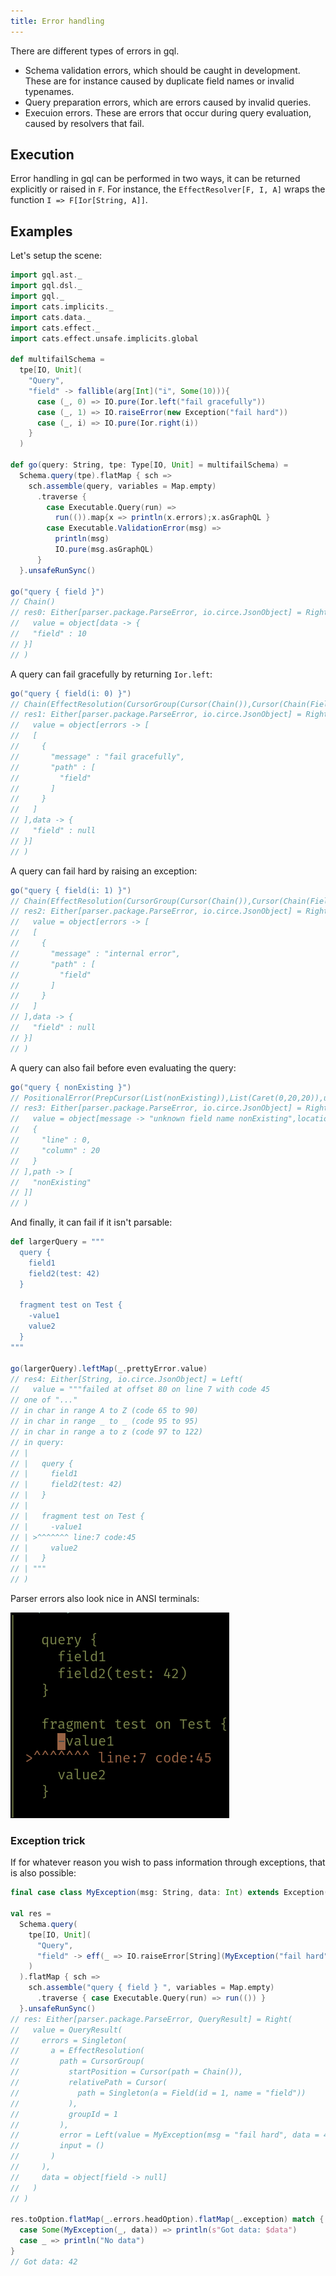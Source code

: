 ```yaml
---
title: Error handling
---
```

There are different types of errors in gql.

* Schema validation errors, which should be caught in development.
These are for instance caused by duplicate field names or invalid typenames.
* Query preparation errors, which are errors caused by invalid queries.
* Execuion errors. These are errors that occur during query evaluation, caused by resolvers that fail.

## Execution
Error handling in gql can be performed in two ways, it can be returned explicitly or raised in `F`.
For instance, the `EffectResolver[F, I, A]` wraps the function `I => F[Ior[String, A]]`.

## Examples
Let's setup the scene:
```scala
import gql.ast._
import gql.dsl._
import gql._
import cats.implicits._
import cats.data._
import cats.effect._
import cats.effect.unsafe.implicits.global
  
def multifailSchema = 
  tpe[IO, Unit](
    "Query", 
    "field" -> fallible(arg[Int]("i", Some(10))){ 
      case (_, 0) => IO.pure(Ior.left("fail gracefully"))
      case (_, 1) => IO.raiseError(new Exception("fail hard"))
      case (_, i) => IO.pure(Ior.right(i))
    }
  )

def go(query: String, tpe: Type[IO, Unit] = multifailSchema) = 
  Schema.query(tpe).flatMap { sch =>
    sch.assemble(query, variables = Map.empty)
      .traverse { 
        case Executable.Query(run) => 
          run(()).map{x => println(x.errors);x.asGraphQL }
        case Executable.ValidationError(msg) =>
          println(msg)
          IO.pure(msg.asGraphQL)
      }
  }.unsafeRunSync()
  
go("query { field }")
// Chain()
// res0: Either[parser.package.ParseError, io.circe.JsonObject] = Right(
//   value = object[data -> {
//   "field" : 10
// }]
// )
```

A query can fail gracefully by returning `Ior.left`:
```scala
go("query { field(i: 0) }")
// Chain(EffectResolution(CursorGroup(Cursor(Chain()),Cursor(Chain(Field(1,field))),1),Right(fail gracefully),()))
// res1: Either[parser.package.ParseError, io.circe.JsonObject] = Right(
//   value = object[errors -> [
//   [
//     {
//       "message" : "fail gracefully",
//       "path" : [
//         "field"
//       ]
//     }
//   ]
// ],data -> {
//   "field" : null
// }]
// )
```

A query can fail hard by raising an exception:
```scala
go("query { field(i: 1) }")
// Chain(EffectResolution(CursorGroup(Cursor(Chain()),Cursor(Chain(Field(1,field))),1),Left(java.lang.Exception: fail hard),()))
// res2: Either[parser.package.ParseError, io.circe.JsonObject] = Right(
//   value = object[errors -> [
//   [
//     {
//       "message" : "internal error",
//       "path" : [
//         "field"
//       ]
//     }
//   ]
// ],data -> {
//   "field" : null
// }]
// )
```

A query can also fail before even evaluating the query:
```scala
go("query { nonExisting }")
// PositionalError(PrepCursor(List(nonExisting)),List(Caret(0,20,20)),unknown field name nonExisting)
// res3: Either[parser.package.ParseError, io.circe.JsonObject] = Right(
//   value = object[message -> "unknown field name nonExisting",locations -> [
//   {
//     "line" : 0,
//     "column" : 20
//   }
// ],path -> [
//   "nonExisting"
// ]]
// )
```

And finally, it can fail if it isn't parsable:
```scala
def largerQuery = """
  query {
    field1
    field2(test: 42)
  }
  
  fragment test on Test {
    -value1
    value2 
  }
"""

go(largerQuery).leftMap(_.prettyError.value)
// res4: Either[String, io.circe.JsonObject] = Left(
//   value = """failed at offset 80 on line 7 with code 45
// one of "..."
// in char in range A to Z (code 65 to 90)
// in char in range _ to _ (code 95 to 95)
// in char in range a to z (code 97 to 122)
// in query:
// | 
// |   query {
// |     field1
// |     field2(test: 42)
// |   }
// |   
// |   fragment test on Test {
// |     -value1
// | >^^^^^^^ line:7 code:45
// |     value2 
// |   }
// | """
// )
```
Parser errors also look nice in ANSI terminals:

![Terminal output](./error_image.png)

### Exception trick
If for whatever reason you wish to pass information through exceptions, that is also possible:
```scala
final case class MyException(msg: String, data: Int) extends Exception(msg)

val res = 
  Schema.query(
    tpe[IO, Unit](
      "Query",
      "field" -> eff(_ => IO.raiseError[String](MyException("fail hard", 42)))
    )
  ).flatMap { sch =>
    sch.assemble("query { field } ", variables = Map.empty)
      .traverse { case Executable.Query(run) => run(()) }
  }.unsafeRunSync()
// res: Either[parser.package.ParseError, QueryResult] = Right(
//   value = QueryResult(
//     errors = Singleton(
//       a = EffectResolution(
//         path = CursorGroup(
//           startPosition = Cursor(path = Chain()),
//           relativePath = Cursor(
//             path = Singleton(a = Field(id = 1, name = "field"))
//           ),
//           groupId = 1
//         ),
//         error = Left(value = MyException(msg = "fail hard", data = 42)),
//         input = ()
//       )
//     ),
//     data = object[field -> null]
//   )
// )
  
res.toOption.flatMap(_.errors.headOption).flatMap(_.exception) match {
  case Some(MyException(_, data)) => println(s"Got data: $data")
  case _ => println("No data")
}
// Got data: 42
```
